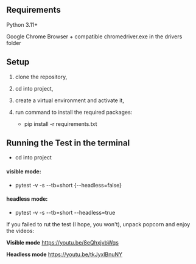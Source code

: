 ## Requirements
Python 3.11+

Google Chrome Browser + compatible chromedriver.exe in the drivers folder 

## Setup
1. clone the repository,
2. cd into project,
3. create a virtual environment and activate it,
4. run command to install the required packages:

   - pip install -r requirements.txt

## Running the Test in the terminal
 - cd into project
   
#### visible mode:
   - pytest -v -s --tb=short {--headless=false}

#### headless mode:
   - pytest -v -s --tb=short --headless=true


If you failed to rut the test (I hope, you won't), unpack popcorn and enjoy the videos:

**Visible mode**
   https://youtu.be/8eQhxjvbWqs

**Headless mode**
   https://youtu.be/tkJyxlBnuNY
